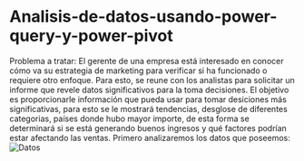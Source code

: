 # Analisis-de-datos-usando-power-query-y-power-pivot
Problema a tratar: El gerente de una empresa está interesado en conocer cómo va su estrategia de marketing para verificar si ha funcionado o requiere otro enfoque. Para esto, se reune con los analistas para solicitar un informe que revele datos significativos para la toma decisiones. El objetivo es proporcionarle información que pueda usar para tomar desiciones más significativas, para esto se le mostrará tendencias, desglose de diferentes categorias, países donde hubo mayor importe, de esta forma se determinará si se está generando buenos ingresos y qué factores podrían estar afectando las ventas.
Primero analizaremos los datos que poseemos:
![Datos](https://github.com/user-attachments/assets/1fb721f5-0d97-44cc-89ea-798b4a1b2ac7)
